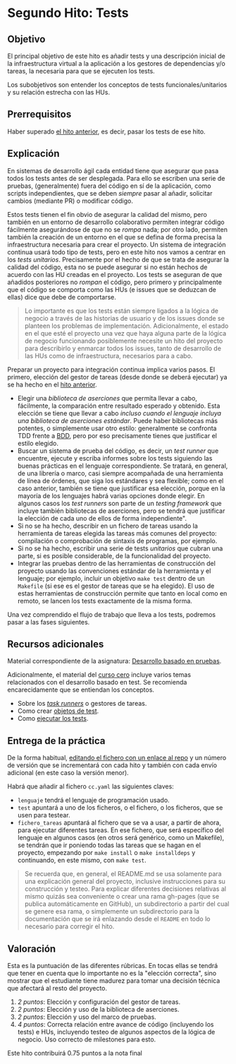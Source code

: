 # Segundo Hito: Tests

## Objetivo

El principal objetivo de este hito es añadir tests y una descripción
inicial de la infraestructura virtual a la aplicación a los gestores
de dependencias y/o tareas, la necesaria
para que se ejecuten los tests.

Los subobjetivos son entender los conceptos de tests funcionales/unitarios y su
relación estrecha con las HUs.

## Prerrequisitos

Haber superado [el hito anterior](1.Infraestructura.md), es decir, pasar los
tests de ese hito.

## Explicación

En sistemas de desarrollo ágil cada entidad tiene que asegurar que
pasa todos los tests antes de ser desplegada. Para ello se escriben
una serie de pruebas, (generalmente) fuera del código en sí de la
aplicación, como scripts independientes, que se deben *siempre* pasar
al añadir, solicitar cambios (mediante PR) o modificar código.

Estos tests tienen el fin obvio de asegurar la calidad del mismo, pero también
en un entorno de desarrollo colaborativo permiten integrar código fácilmente
asegurándose de que no se *rompa* nada; por otro lado, permiten también la
creación de un entorno en el que se defina de forma precisa la infraestructura
necesaria para crear el proyecto. Un sistema de integración continua usará todo
tipo de tests, pero en este hito nos vamos a centrar en los *tests
unitarios*. Precisamente por el hecho de que se trata de asegurar la calidad del
código, esta no se puede asegurar si no están hechos de acuerdo con las HU
creadas en el proyecto. Los tests se aseguran de que añadidos posteriores no
*rompan* el código, pero primero y principalmente que el código se comporta como
las HUs (e issues que se deduzcan de ellas) dice que debe de comportarse.

> Lo importante es que los tests están siempre ligados a la lógica de negocio a
> través de las historias de usuario y de los issues donde se planteen los
> problemas de implementación. Adicionalmente, el estado en el que esté el
> proyecto una vez que haya alguna parte de la lógica de negocio funcionando
> posiblemente necesite un hito del proyecto para describirlo y enmarcar todos
> los issues, tanto de desarrollo de las HUs como de infraestructura, necesarios
> para a cabo.

Preparar un proyecto para integración continua implica varios
pasos. El primero, elección del gestor de tareas (desde donde se
deberá ejecutar) ya se ha hecho en
el [hito anterior](1.Infraestructura.md).

- Elegir una *biblioteca de aserciones* que permita llevar a cabo,
  fácilmente, la comparación entre resultado esperado y obtenido. Esta
  elección se tiene que llevar a cabo *incluso cuando el lenguaje
  incluya una biblioteca de aserciones estándar*. Puede haber
  bibliotecas más potentes, o simplemente usar otro estilo:
  generalmente se confronta TDD frente
  a [BDD](https://en.wikipedia.org/wiki/Behavior-driven_development),
  pero por eso precisamente tienes que justificar el estilo elegido.
- Buscar un sistema de prueba del código, es decir, un *test runner* que
  encuentre, ejecute y escriba informes sobre los tests siguiendo las buenas
  prácticas en el lenguaje correspondiente. Se tratará, en general, de una
  librería o marco, casi siempre acompañada de una herramienta de línea de
  órdenes, que siga los estándares y sea flexible; como en el caso anterior,
  también se tiene que justificar esa elección, porque en la mayoría de los
  lenguajes habrá varias opciones donde elegir. En algunos casos los *test
  runners* son parte de un *testing framework* que incluye también bibliotecas
  de aserciones, pero se tendrá que justificar la elección de cada uno de ellos
  de forma independiente".
- Si no se ha hecho, describir en un fichero de tareas usando la
  herramienta de tareas elegida las tareas más comunes del proyecto:
  compilación o comprobación de sintaxis de programas, por ejemplo.
- Si no se ha hecho, escribir una serie de tests *unitarios* que
  cubran una parte, si es posible considerable, de la funcionalidad
  del proyecto.
- Integrar las pruebas dentro de las herramientas de construcción del
  proyecto usando las convenciones estándar de la herramienta y el lenguaje; por
  ejemplo, incluir un objetivo `make test` dentro de un `Makefile` (si ese es el
  gestor de tareas que se ha elegido). El
  uso de estas herramientas de construcción permite que tanto en local
  como en remoto, se lancen los tests exactamente de la misma forma.

Una vez comprendido el flujo de trabajo que lleva a los tests,
podremos pasar a las fases siguientes.

## Recursos adicionales

Material correspondiente de la asignatura: [Desarrollo basado en
pruebas](../temas/Desarrollo_basado_en_pruebas.md).

Adicionalmente, el material del [curso cero](https://jj.github.io/curso-tdd) incluye
varios temas relacionados con el desarrollo basado en test. Se
recomienda encarecidamente que se entiendan los conceptos.

- Sobre los
  [*task runners*](https://jj.github.io/curso-tdd/temas/gestores-tareas.html) o
  gestores de tareas.
- Como crear
  [objetos de test](https://jj.github.io/curso-tdd/temas/tests-unitarios-organizaci%C3%B3n.html).
- Como [ejecutar los tests](https://jj.github.io/curso-tdd/temas/tests-unitarios.html).

## Entrega de la práctica

De la forma habitual, [editando el fichero con un enlace al
repo](https://github.com/JJ/CC-21-22/blob/master/proyectos/2.md) y
un número de versión que se incrementará con cada hito y también con
cada envío adicional (en este caso la versión menor).

Habrá que añadir al fichero `cc.yaml` las siguientes claves:

- `lenguaje` tendrá el lenguaje de programación usado.
- `test` apuntará a uno de los ficheros, o el fichero, o los ficheros,
  que se usen para testear.
- `fichero_tareas` apuntará al fichero que se va a usar, a partir de ahora,
  para ejecutar diferentes tareas. En ese fichero, que será específico
  del lenguaje en algunos casos (en otros será genérico, como un
  Makefile), se tendrán que ir poniendo todas las tareas que se hagan
  en el proyecto, empezando por `make install` o `make installdeps` y
  continuando, en este mismo, con `make test`.

> Se recuerda que, en general, el README.md se usa solamente para una
> explicación general del proyecto, inclusive instrucciones para su
> construcción y testeo. Para explicar diferentes decisiones relativas
> al mismo quizás sea conveniente o crear una rama gh-pages (que se
> publica automáticamente en GitHub), un subdirectorio a partir del
> cual se genere esa rama, o simplemente un subdirectorio para la
> documentación que se irá enlazando desde el `README` en todo lo
> necesario para corregir el hito.

## Valoración

Esta es la puntuación de las diferentes rúbricas. En tocas ellas se tendrá que
tener en cuenta que lo importante no es la "elección correcta", sino mostrar que
el estudiante tiene madurez para tomar una decisión técnica que afectará al
resto del proyecto.

1. *2 puntos*: Elección y configuración del gestor de tareas.
2. *2 puntos*: Elección y uso de la biblioteca de aserciones.
3. *2 puntos*: Elección y uso del marco de pruebas.
4. *4 puntos*: Correcta relación entre avance de código (incluyendo
    los tests) e HUs, incluyendo testeo de algunos aspectos de la lógica de
    negocio. Uso correcto de milestones para esto.

Este hito contribuirá 0.75 puntos a la nota final
